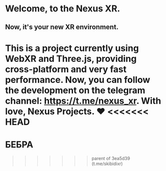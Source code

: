 # Welcome, to the Nexus XR.

## Now, it's your new XR environment.

This is a project currently using WebXR and Three.js, providing cross-platform and very fast performance. Now, you can follow the development on the telegram channel: https://t.me/nexus_xr.
With love, Nexus Projects. ❤️
<<<<<<< HEAD
=======

# БЕБРА
>>>>>>> parent of 3ea5d39 (t.me/skibidixr)
